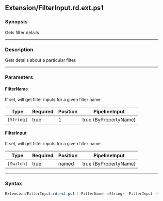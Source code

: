 Extension/FilterInput.rd.ext.ps1
--------------------------------




### Synopsis
Gets filter details



---


### Description

Gets details about a particular filter.



---


### Parameters
#### **FilterName**

If set, will get filter inputs for a given filter name






|Type      |Required|Position|PipelineInput        |
|----------|--------|--------|---------------------|
|`[String]`|true    |1       |true (ByPropertyName)|



#### **FilterInput**

If set, will get filter inputs for a given filter name






|Type      |Required|Position|PipelineInput        |
|----------|--------|--------|---------------------|
|`[Switch]`|true    |named   |true (ByPropertyName)|





---


### Syntax
```PowerShell
Extension/FilterInput.rd.ext.ps1 [-FilterName] <String> -FilterInput [<CommonParameters>]
```
